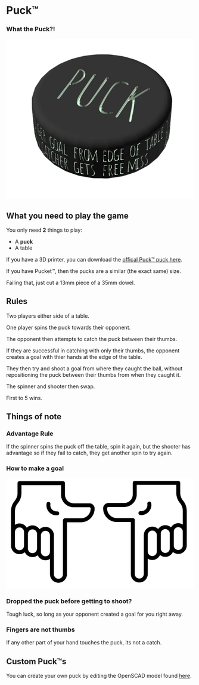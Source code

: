 # Puck™

### What the Puck?!

![](./assets/puck.png)

## What you need to play the game

You only need **2** things to play:

- A **puck**
- A table

If you have a 3D printer, you can download the [offical Puck™ puck here](./puck/puck.stl).

If you have Pucket™, then the pucks are a similar (the exact same) size.

Failing that, just cut a 13mm piece of a 35mm dowel.

## Rules

Two players either side of a table.

One player spins the puck towards their opponent.

The opponent then attempts to catch the puck between their thumbs.

If they are successful in catching with only their thumbs, the opponent creates a goal with thier hands at the edge of the table.

They then try and shoot a goal from where they caught the ball, without repositioning the puck between their thumbs from when they caught it.

The spinner and shooter then swap.

First to 5 wins.

## Things of note

### Advantage Rule

If the spinner spins the puck off the table, spin it again, but the shooter has advantage so if they fail to catch, they get another spin to try again.

### How to make a goal

![finger goal example](./assets/fingergoal.png)

### Dropped the puck before getting to shoot?

Tough luck, so long as your opponent created a goal for you right away.

### Fingers are not thumbs

If any other part of your hand touches the puck, its not a catch.

## Custom Puck™s

You can create your own puck by editing the OpenSCAD model found [here](./puck/puck.scad).
